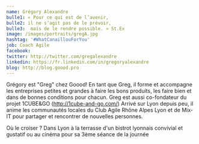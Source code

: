 ```yaml
---
name: Grégory Alexandre
bulle1: « Pour ce qui est de l’avenir, 
bulle2: il ne s’agit pas de le prévoir,
bulle3:  mais de le rendre possible. » St.Ex
image: /images/portraits/gregA.jpg
hashtag: '#WhatCanaillouForYou'
job: Coach Agile
facebook: 
twitter: http://twitter.com/gregalexandre
linkedin: https://fr.linkedin.com/in/gregoryalexandre
blog: http://blog.goood.pro
---
```


Grégory est "Greg" chez Goood! En tant que Greg, il forme et accompagne les entreprises petites et grandes à faire les bons produits, les faire bien et dans de bonnes conditions pour chacun. 
Greg est aussi co-fondateur du projet 1CUBE&GO (http://1cube-and-go.com/)
Arrivé sur Lyon depuis peu, il anime les communautés locales du Club Agile Rhône Alpes Lyon et de Mix-IT pour partager et rencontrer de nouvelles personnes.

Où le croiser ? Dans Lyon à la terrasse d'un bistrot lyonnais convivial et gustatif ou au cinéma pour sa 3ème séance de la journée
